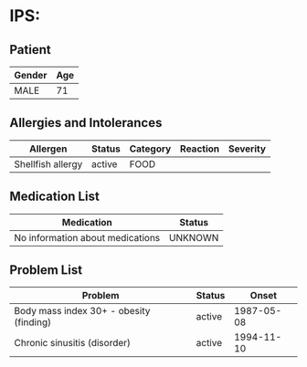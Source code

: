 # IPS:

## Patient

|Gender|Age|
|---|---|
|MALE|71|

## Allergies and Intolerances

|Allergen|Status|Category|Reaction|Severity|
|---|---|---|---|---|
|Shellfish allergy|active|FOOD|||

## Medication List

|Medication|Status|
|---|---|
|No information about medications|UNKNOWN|

## Problem List

|Problem|Status|Onset|
|---|---|---|
|Body mass index 30+ - obesity (finding)|active|1987-05-08|
|Chronic sinusitis (disorder)|active|1994-11-10|
